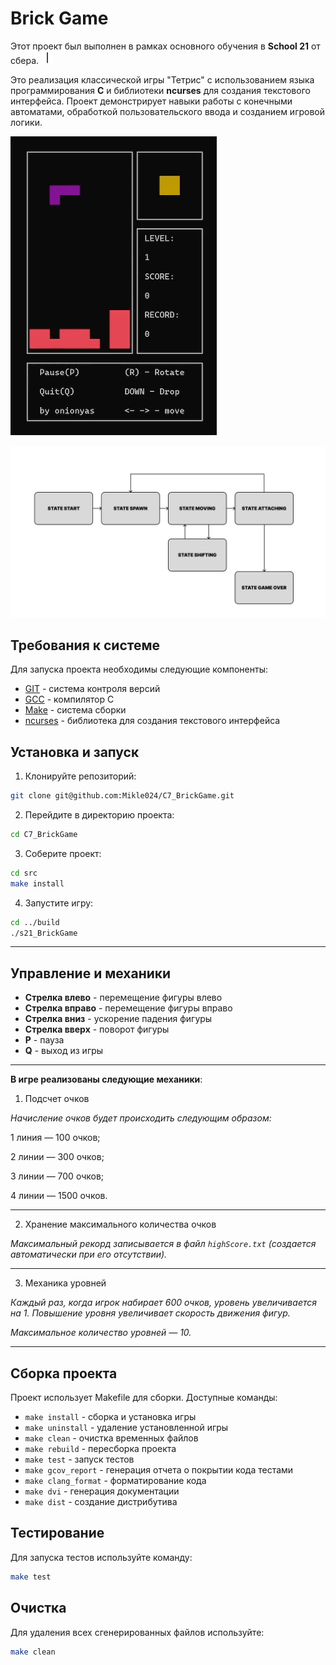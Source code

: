 # Brick Game

Этот проект был выполнен в рамках основного обучения в **School 21** от сбера. <img src="materials/images/heart_21_x10.gif" alt="drawing" width="20" height="20"/>

Это реализация классической игры "Тетрис" с использованием языка программирования **C** и библиотеки **ncurses** для создания текстового интерфейса. Проект демонстрирует навыки работы с конечными автоматами, обработкой пользовательского ввода и созданием игровой логики.

![tetris.gif](materials%2Fimages%2Ftetris.gif)

![fsm_tetris.png](src%2Ffsm_tetris.png)

## Требования к системе

Для запуска проекта необходимы следующие компоненты:

- [GIT](https://git-scm.com/) - система контроля версий
- [GCC](https://gcc.gnu.org/) - компилятор C
- [Make](https://www.gnu.org/software/make/) - система сборки
- [ncurses](https://invisible-island.net/ncurses/) - библиотека для создания текстового интерфейса

## Установка и запуск

1. Клонируйте репозиторий:
```bash
git clone git@github.com:Mikle024/C7_BrickGame.git
```

2. Перейдите в директорию проекта:
```bash
cd C7_BrickGame
```

3. Соберите проект:
```bash
cd src
make install
```

4. Запустите игру:
```bash
cd ../build
./s21_BrickGame
```

---

## Управление и механики

- **Стрелка влево** - перемещение фигуры влево
- **Стрелка вправо** - перемещение фигуры вправо
- **Стрелка вниз** - ускорение падения фигуры
- **Стрелка вверх** - поворот фигуры
- **P** - пауза
- **Q** - выход из игры

---

**В игре реализованы следующие механики**:

1. Подсчет очков

*Начисление очков будет происходить следующим образом:*

1 линия — 100 очков;

2 линии — 300 очков;

3 линии — 700 очков;

4 линии — 1500 очков.

---

2. Хранение максимального количества очков

*Максимальный рекорд записывается в файл `highScore.txt` (создается автоматически при его отсутствии).*

---

3. Механика уровней

*Каждый раз, когда игрок набирает 600 очков, уровень увеличивается на 1. Повышение уровня увеличивает скорость движения фигур.* 

*Максимальное количество уровней — 10.*

---

## Сборка проекта

Проект использует Makefile для сборки. Доступные команды:

- `make install` - сборка и установка игры
- `make uninstall` - удаление установленной игры
- `make clean` - очистка временных файлов
- `make rebuild` - пересборка проекта
- `make test` - запуск тестов
- `make gcov_report` - генерация отчета о покрытии кода тестами
- `make clang_format` - форматирование кода
- `make dvi` - генерация документации
- `make dist` - создание дистрибутива

## Тестирование

Для запуска тестов используйте команду:
```bash
make test
```

## Очистка

Для удаления всех сгенерированных файлов используйте:
```bash
make clean
``` 